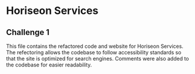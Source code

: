 # Horiseon Services
## Challenge 1

This file contains the refactored code and website for Horiseon Services.
The refectoring allows the codebase to follow accessibility standards
so that the site is optimized for search engines. Comments were also added to the codebase for easier readability.

